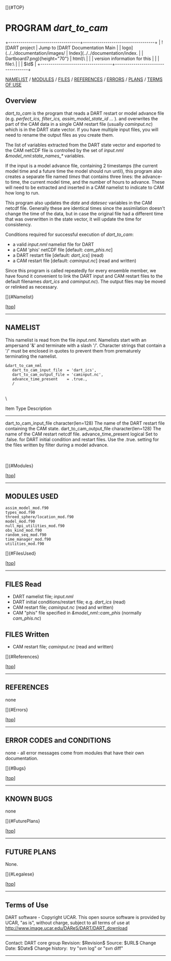 []{#TOP}

PROGRAM *dart\_to\_cam*
=======================

+-----------------------------------+-----------------------------------+
| ![DART project                    | Jump to [DART Documentation Main  |
| logo](../../documentation/images/ | Index](../../documentation/index. |
| Dartboard7.png){height="70"}      | html)\                            |
|                                   | version information for this      |
|                                   | file:\                            |
|                                   | \$Id\$                            |
+-----------------------------------+-----------------------------------+

[NAMELIST](#Namelist) / [MODULES](#Modules) / [FILES](#FilesUsed) /
[REFERENCES](#References) / [ERRORS](#Errors) / [PLANS](#FuturePlans) /
[TERMS OF USE](#Legalese)

Overview
--------

*dart\_to\_cam* is the program that reads a DART restart or model
advance file (e.g. *perfect\_ics, filter\_ics, assim\_model\_state\_id
...* ). and overwrites the part of the CAM data in a single CAM restart
file (usually *caminput.nc*) which is in the DART state vector. If you
have multiple input files, you will need to rename the output files as
you create them.

The list of variables extracted from the DART state vector and exported
to the CAM netCDF file is controlled by the set of *input.nml*
*&model\_nml:state\_names\_\** variables.

If the input is a model advance file, containing 2 timestamps (the
current model time and a future time the model should run until), this
program also creates a separate file named *times* that contains three
lines: the advance-to time, the current model time, and the number of
hours to advance. These will need to be extracted and inserted in a CAM
namelist to indicate to CAM how long to run.

This program also updates the *date* and *datesec* variables in the CAM
netcdf file. Generally these are identical times since the assimilation
doesn't change the time of the data, but in case the original file had a
different time that was overwritten in the state vector, it will update
the time for consistency.

Conditions required for successful execution of *dart\_to\_cam*:

-   a valid *input.nml* namelist file for DART
-   a CAM 'phis' netCDF file \[default: *cam\_phis.nc*\]
-   a DART restart file \[default: *dart\_ics*\] (read)
-   a CAM restart file \[default: *caminput.nc*\] (read and written)

Since this program is called repeatedly for every ensemble member, we
have found it convenient to link the DART input and CAM restart files to
the default filenames *dart\_ics* and *caminput.nc*). The output files
may be moved or relinked as necessary.

[]{#Namelist}

<div class="top">

\[[top](#)\]

</div>

------------------------------------------------------------------------

NAMELIST
--------

This namelist is read from the file *input.nml*. Namelists start with an
ampersand '&' and terminate with a slash '/'. Character strings that
contain a '/' must be enclosed in quotes to prevent them from
prematurely terminating the namelist.

<div class="namelist">

    &dart_to_cam_nml
       dart_to_cam_input_file  = 'dart_ics',
       dart_to_cam_output_file = 'caminput.nc',
       advance_time_present    = .true.,
       /

</div>

\
\

<div>

  Item                          Type                 Description
  ----------------------------- -------------------- ---------------------------------------------------------------------------------------------------------------------------------------------
  dart\_to\_cam\_input\_file    character(len=128)   The name of the DART restart file containing the CAM state.
  dart\_to\_cam\_output\_file   character(len=128)   The name of the CAM restart netcdf file.
  advance\_time\_present        logical              Set to .false. for DART initial condition and restart files. Use the .true. setting for the files written by filter during a model advance.

</div>

\
\
[]{#Modules}

<div class="top">

\[[top](#)\]

</div>

------------------------------------------------------------------------

MODULES USED
------------

    assim_model_mod.f90
    types_mod.f90
    threed_sphere/location_mod.f90
    model_mod.f90
    null_mpi_utilities_mod.f90
    obs_kind_mod.f90
    random_seq_mod.f90
    time_manager_mod.f90
    utilities_mod.f90

[]{#FilesUsed}

<div class="top">

\[[top](#)\]

</div>

------------------------------------------------------------------------

FILES Read
----------

-   DART namelist file; *input.nml*
-   DART initial conditions/restart file; e.g. *dart\_ics* (read)
-   CAM restart file; *caminput.nc* (read and written)
-   CAM "phis" file specified in *&model\_nml::cam\_phis* (normally
    *cam\_phis.nc*)

FILES Written
-------------

-   CAM restart file; *caminput.nc* (read and written)

[]{#References}

<div class="top">

\[[top](#)\]

</div>

------------------------------------------------------------------------

REFERENCES
----------

none

[]{#Errors}

<div class="top">

\[[top](#)\]

</div>

------------------------------------------------------------------------

ERROR CODES and CONDITIONS
--------------------------

none - all error messages come from modules that have their own
documentation.

[]{#Bugs}

<div class="top">

\[[top](#)\]

</div>

------------------------------------------------------------------------

KNOWN BUGS
----------

none

[]{#FuturePlans}

<div class="top">

\[[top](#)\]

</div>

------------------------------------------------------------------------

FUTURE PLANS
------------

None.

[]{#Legalese}

<div class="top">

\[[top](#)\]

</div>

------------------------------------------------------------------------

Terms of Use
------------

DART software - Copyright UCAR. This open source software is provided by
UCAR, "as is", without charge, subject to all terms of use at
<http://www.image.ucar.edu/DAReS/DART/DART_download>

  ------------------ -----------------------------
  Contact:           DART core group
  Revision:          \$Revision\$
  Source:            \$URL\$
  Change Date:       \$Date\$
  Change history:    try "svn log" or "svn diff"
  ------------------ -----------------------------


